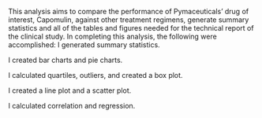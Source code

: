This analysis aims to compare the performance of Pymaceuticals’ drug of interest, Capomulin, against other treatment regimens, generate summary statistics and all of the tables and figures needed for the technical report of the clinical study.
In completing this analysis, the following were accomplished:
I generated summary statistics.

I created bar charts and pie charts.

I calculated quartiles, outliers, and created a box plot.

I created a line plot and a scatter plot.

I calculated correlation and regression.
